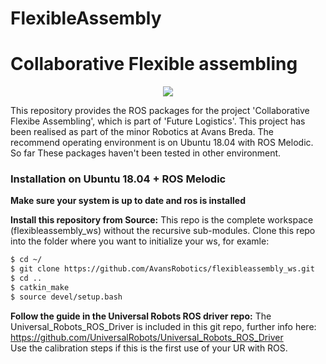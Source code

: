 # FlexibleAssembly
Collaborative Flexible assembling 
======

<p align="center">
  <img src="docs/images/concept.png" />
</p>

This repository provides the ROS packages for the project 'Collaborative Flexibe Assembling', which is part of 'Future Logistics'. 
This project has been realised as part of the minor Robotics at Avans Breda.
The recommend operating environment is on Ubuntu 18.04 with ROS Melodic. So far These packages haven't been tested in other environment.

### Installation on Ubuntu 18.04 + ROS Melodic

**Make sure your system is up to date and ros is installed**

**Install this repository from Source:**
This repo is the complete workspace (flexibleassembly_ws) without the recursive sub-modules.
Clone this repo into the folder where you want to initialize your ws, for examle:
```sh
$ cd ~/
$ git clone https://github.com/AvansRobotics/flexibleassembly_ws.git
$ cd ..
$ catkin_make
$ source devel/setup.bash
```

**Follow the guide in the Universal Robots ROS driver repo:**
The Universal_Robots_ROS_Driver is included in this git repo, further info here:
https://github.com/UniversalRobots/Universal_Robots_ROS_Driver <br /> 
Use the calibration steps if this is the first use of your UR with ROS. 
